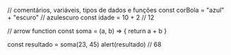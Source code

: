 // comentários, variáveis, tipos de dados e funções
const corBola = "azul" + "escuro" // azulescuro
const idade = 10 + 2 // 12

// arrow function
const soma = (a, b) => {
    return a + b
}

const resultado = soma(23, 45)
alert(resultado) // 68